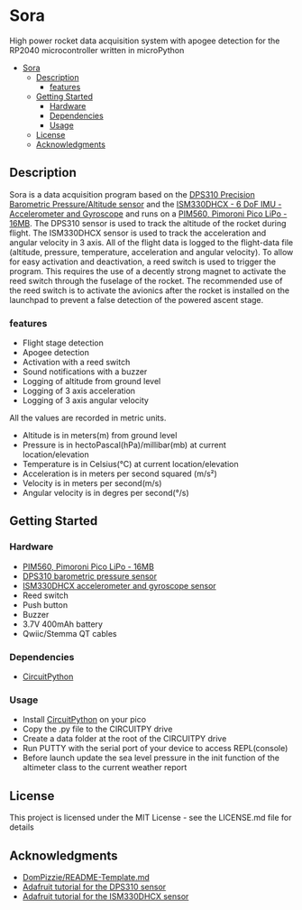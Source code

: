 # Sora

High power rocket data acquisition system with apogee detection for the RP2040 microcontroller written in microPython

- [Sora](#sora)
  - [Description](#description)
    - [features](#features)
  - [Getting Started](#getting-started)
    - [Hardware](#hardware)
    - [Dependencies](#dependencies)
    - [Usage](#usage)
  - [License](#license)
  - [Acknowledgments](#acknowledgments)

## Description

Sora is a data acquisition program based on the [DPS310 Precision Barometric Pressure/Altitude sensor](https://www.adafruit.com/product/4494) and the [ISM330DHCX - 6 DoF IMU - Accelerometer and Gyroscope](https://www.adafruit.com/product/4502) and runs on a [PIM560, Pimoroni Pico LiPo - 16MB](https://shop.pimoroni.com/products/pimoroni-pico-lipo?variant=39335427080275).
The DPS310 sensor is used to track the altitude of the rocket during flight.
The ISM330DHCX sensor is used to track the acceleration and angular velocity in 3 axis.
All of the flight data is logged to the flight-data file (altitude, pressure, temperature, acceleration and angular velocity).
To allow for easy activation and deactivation, a reed switch is used to trigger the program. This requires the use of a decently strong magnet to activate the reed switch through the fuselage of the rocket. The recommended use of the reed switch is to activate the avionics after the rocket is installed on the launchpad to prevent a false detection of the powered ascent stage.

### features

- Flight stage detection
- Apogee detection
- Activation with a reed switch
- Sound notifications with a buzzer
- Logging of altitude from ground level
- Logging of 3 axis acceleration
- Logging of 3 axis angular velocity

All the values are recorded in metric units.

- Altitude is in meters(m) from ground level
- Pressure is in hectoPascal(hPa)/millibar(mb) at current location/elevation
- Temperature is in Celsius(°C) at current location/elevation
- Acceleration is in meters per second squared (m/s²)
- Velocity is in meters per second(m/s)
- Angular velocity is in degres per second(°/s)

## Getting Started

### Hardware

- [PIM560, Pimoroni Pico LiPo - 16MB](https://shop.pimoroni.com/products/pimoroni-pico-lipo?variant=39335427080275)
- [DPS310 barometric pressure sensor](https://www.adafruit.com/product/4494)
- [ISM330DHCX accelerometer and gyroscope sensor](https://www.adafruit.com/product/4502)
- Reed switch
- Push button
- Buzzer
- 3.7V 400mAh battery
- Qwiic/Stemma QT cables

### Dependencies

- [CircuitPython](https://learn.adafruit.com/welcome-to-circuitpython/installing-circuitpython)

### Usage

- Install [CircuitPython](https://learn.adafruit.com/welcome-to-circuitpython/installing-circuitpython) on your pico
- Copy the .py file to the CIRCUITPY drive
- Create a data folder at the root of the CIRCUITPY drive
- Run PUTTY with the serial port of your device to access REPL(console)
- Before launch update the sea level pressure in the init function of the altimeter class to the current weather report

## License

This project is licensed under the MIT License - see the LICENSE.md file for details

## Acknowledgments

- [DomPizzie/README-Template.md](https://gist.github.com/DomPizzie/7a5ff55ffa9081f2de27c315f5018afc)
- [Adafruit tutorial for the DPS310 sensor](https://learn.adafruit.com/adafruit-dps310-precision-barometric-pressure-sensor/python-circuitpython)
- [Adafruit tutorial for the ISM330DHCX sensor](https://learn.adafruit.com/lsm6dsox-and-ism330dhc-6-dof-imu/)
